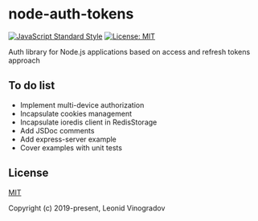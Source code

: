 # node-auth-tokens

[![JavaScript Standard Style](https://img.shields.io/badge/code_style-standard-brightgreen.svg?style=flat-square)](https://standardjs.com)
[![License: MIT](https://img.shields.io/github/license/leon-win/node-auth-tokens?style=flat-square)](http://opensource.org/licenses/MIT)

Auth library for Node.js applications based on access and refresh tokens approach

## To do list
* Implement multi-device authorization
* Incapsulate cookies management
* Incapsulate ioredis client in RedisStorage
* Add JSDoc comments
* Add express-server example
* Cover examples with unit tests


## License

[MIT](LICENSE)

Copyright (c) 2019-present, Leonid Vinogradov
